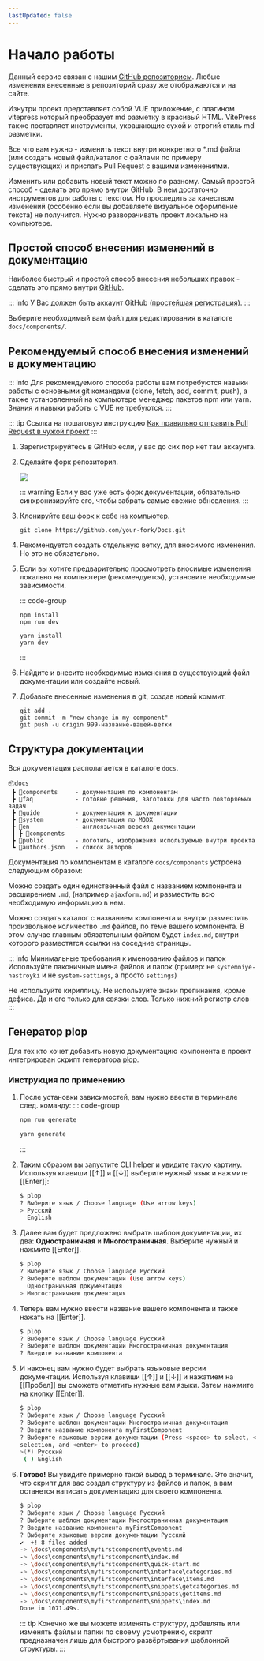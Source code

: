 ```yaml
---
lastUpdated: false
---
```

# Начало работы

Данный сервис связан с нашим [GitHub репозиторием][repository]. Любые изменения внесенные в репозиторий сразу же отображаются и на сайте.

Изнутри проект представляет собой VUE приложение, с плагином vitepress который преобразует md разметку в красивый HTML.
VitePress также поставляет инструменты, украшающие сухой и строгий стиль md разметки.

Все что вам нужно - изменить текст внутри конкретного *.md файла (или создать новый файл/каталог с файлами по примеру существующих) и прислать Pull Request
с вашими изменениями.

Изменить или добавить новый текст можно по разному. Самый простой способ - сделать это прямо внутри GitHub. В нем достаточно инструментов для работы с текстом.
Но проследить за качеством изменений (особенно если вы добавляете визуальное оформление текста) не получится. Нужно разворачивать проект локально на компьютере.

## Простой способ внесения изменений в документацию

Наиболее быстрый и простой способ внесения небольших правок - сделать это прямо внутри [GitHub][repository].

::: info
У Вас должен быть аккаунт GitHub ([простейшая регистрация](https://github.com/signup)).
:::

Выберите необходимый вам файл для редактирования в каталоге `docs/components/`.

## Рекомендуемый способ внесения изменений в документацию

::: info
Для рекомендуемого способа работы вам потребуются навыки работы с основными git командами (clone, fetch, add, commit, push),
а также установленный на компьютере менеджер пакетов npm или yarn.
Знания и навыки работы с VUE не требуются.
:::

::: tip
Ссылка на пошаговую инструкцию
[Как правильно отправить Pull Request в чужой проект](https://gist.github.com/AgelxNash/a030d9c080eda4a3791e#file-pull-request-md)
:::

1. Зарегистрируйтесь в GitHub если, у вас до сих пор нет там аккаунта.
2. Сделайте форк репозитория.

    [![](https://file.modx.pro/files/6/1/2/612882dad02d9ba59041e114f060b9b5s.jpg)](https://file.modx.pro/files/6/1/2/612882dad02d9ba59041e114f060b9b5.png)

    ::: warning
    Если у вас уже есть форк документации, обязательно синхронизируйте его, чтобы забрать самые свежие обновления.
    :::

3. Клонируйте ваш форк к себе на компьютер.

    ```shell
    git clone https://github.com/your-fork/Docs.git
    ```

4. Рекомендуется создать отдельную ветку, для вносимого изменения. Но это не обязательно.
5. Если вы хотите предварительно просмотреть вносимые изменения локально на компьютере (рекомендуется), установите необходимые зависимости.

    ::: code-group

    ```shell [npm]
    npm install
    npm run dev
    ```

    ```shell [yarn]
    yarn install
    yarn dev
    ```

    :::

6. Найдите и внесите необходимые изменения в существующий файл документации или создайте новый.
7. Добавьте внесенные изменения в git, создав новый коммит.

    ```shell
    git add .
    git commit -m "new change in my component"
    git push -u origin 999-название-вашей-ветки
    ```

## Структура документации

Вся документация располагается в каталоге `docs`.

```
📦docs
 ┣ 📂components     - документация по компонентам
 ┣ 📂faq            - готовые решения, заготовки для часто повторяемых задач
 ┣ 📂guide          - документация к документации
 ┣ 📂system         - документация по MODX
 ┣ 📂en             - англоязычная версия документации
 ┃ ┣ 📂components
 ┣ 📂public         - логотипы, изображения используемые внутри проекта
 ┗ 📜authors.json   - список авторов
```

Документация по компонентам в каталоге `docs/components` устроена следующим образом:

Можно создать один единственный файл с названием компонента и расширением `.md`, (например `ajaxform.md`) и разместить всю необходимую информацию в нем.

Можно создать каталог с названием компонента и внутри разместить произвольное количество `.md` файлов, по теме вашего компонента.
В этом случае главным обязательным файлом будет `index.md`, внутри которого разместятся ссылки на соседние страницы.

::: info Минимальные требования к именованию файлов и папок
Используйте лаконичные имена файлов и папок
(пример: не `systemniye-nastroyki` и не `system-settings`, а просто `settings`)

Не используйте кириллицу.
Не используйте знаки препинания, кроме дефиса. Да и его только для связки слов.
Только нижний регистр слов
:::

## Генератор plop

Для тех кто хочет добавить новую документацию компонента в проект интегрирован скрипт генератора [plop].

### Инструкция по применению

1. После установки зависимостей, вам нужно ввести в терминале след. команду:
    ::: code-group

    ```sh [npm]
    npm run generate
    ```

    ```sh [yarn]
    yarn generate
    ```

    :::
2. Таким образом вы запустите CLI helper и увидите такую картину. Используя клавиши [[&uarr;]] и [[&darr;]] выберите нужный язык и нажмите [[Enter]]:

    ```sh
    $ plop
    ? Выберите язык / Choose language (Use arrow keys)
    > Русский
      English
    ```

3. Далее вам будет предложено выбрать шаблон документации, их два: **Одностраничная** и **Многостраничная**. Выберите нужный и нажмите [[Enter]].

    ```sh
    $ plop
    ? Выберите язык / Choose language Русский
    ? Выберите шаблон документации (Use arrow keys)
      Одностраничная документация
    > Многостраничная документация
    ```

4. Теперь вам нужно ввести название вашего компонента и также нажать на [[Enter]].

    ```sh
    $ plop
    ? Выберите язык / Choose language Русский
    ? Выберите шаблон документации Многостраничная документация
    ? Введите название компонента
    ```

5. И наконец вам нужно будет выбрать языковые версии документации. Используя клавиши [[&uarr;]] и [[&darr;]] и нажатием на [[Пробел]] вы сможете отметить нужные вам языки. Затем нажмите на кнопку [[Enter]].

    ```sh
    $ plop
    ? Выберите язык / Choose language Русский
    ? Выберите шаблон документации Многостраничная документация
    ? Введите название компонента myFirstComponent
    ? Выберите языковые версии документации (Press <space> to select, <a> to toggle all, <i> to invert
    selection, and <enter> to proceed)
    >(*) Русский
     ( ) English
    ```

6. **Готово!** Вы увидите примерно такой вывод в терминале. Это значит, что скрипт для вас создал структуру из файлов и папок, а вам останется написать документацию для своего компонента.

    ```sh
    $ plop
    ? Выберите язык / Choose language Русский
    ? Выберите шаблон документации Многостраничная документация
    ? Введите название компонента myFirstComponent
    ? Выберите языковые версии документации Русский
    ✔  +! 8 files added
    -> \docs\components\myfirstcomponent\events.md
    -> \docs\components\myfirstcomponent\index.md
    -> \docs\components\myfirstcomponent\quick-start.md
    -> \docs\components\myfirstcomponent\interface\categories.md
    -> \docs\components\myfirstcomponent\interface\items.md
    -> \docs\components\myfirstcomponent\snippets\getcategories.md
    -> \docs\components\myfirstcomponent\snippets\getitems.md
    -> \docs\components\myfirstcomponent\snippets\index.md
    Done in 1071.49s.
    ```

    ::: tip
    Конечно же вы можете изменять структуру, добавлять или изменять файлы и папки по своему усмотрению, скрипт предназначен лишь для быстрого развёртывания шаблонной структуры.
    :::

[plop]: https://github.com/plopjs/plop
[repository]: https://github.com/modx-pro/Docs

